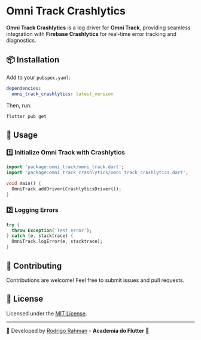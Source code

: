 # Omni Track Crashlytics

**Omni Track Crashlytics** is a log driver for **Omni Track**, providing seamless integration with **Firebase Crashlytics** for real-time error tracking and diagnostics.

## 📦 Installation

Add to your `pubspec.yaml`:

```yaml
dependencies:
  omni_track_crashlytics: latest_version
```

Then, run:

```sh
flutter pub get
```

## 🚀 Usage

### 1️⃣ Initialize Omni Track with Crashlytics

```dart
import 'package:omni_track/omni_track.dart';
import 'package:omni_track_crashlytics/omni_track_crashlytics.dart';

void main() {
  OmniTrack.addDriver(CrashlyticsDriver());
}
```

### 2️⃣ Logging Errors

```dart
try {
  throw Exception('Test error');
} catch (e, stacktrace) {
  OmniTrack.logError(e, stacktrace);
}
```

## 🤝 Contributing
Contributions are welcome! Feel free to submit issues and pull requests.

## 📜 License
Licensed under the [MIT License](LICENSE).

---

💙 Developed by [Rodrigo Rahman](https://github.com/rodrigorahman) - **Academia do Flutter** 🚀


